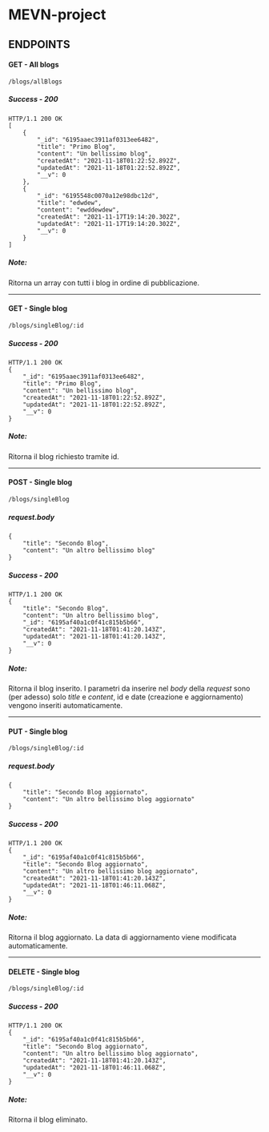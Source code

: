 # MEVN-project

## ENDPOINTS

#### GET - All blogs

```
/blogs/allBlogs
```

##### Success - 200

```
HTTP/1.1 200 OK
[
    {
        "_id": "6195aaec3911af0313ee6482",
        "title": "Primo Blog",
        "content": "Un bellissimo blog",
        "createdAt": "2021-11-18T01:22:52.892Z",
        "updatedAt": "2021-11-18T01:22:52.892Z",
        "__v": 0
    },
    {
        "_id": "6195548c0070a12e98dbc12d",
        "title": "edwdew",
        "content": "ewddewdew",
        "createdAt": "2021-11-17T19:14:20.302Z",
        "updatedAt": "2021-11-17T19:14:20.302Z",
        "__v": 0
    }
]
```

##### Note:

Ritorna un array con tutti i blog in ordine di pubblicazione.

---

#### GET - Single blog

```
/blogs/singleBlog/:id
```

##### Success - 200

```
HTTP/1.1 200 OK
{
    "_id": "6195aaec3911af0313ee6482",
    "title": "Primo Blog",
    "content": "Un bellissimo blog",
    "createdAt": "2021-11-18T01:22:52.892Z",
    "updatedAt": "2021-11-18T01:22:52.892Z",
    "__v": 0
}
```

##### Note:

Ritorna il blog richiesto tramite id.

---

#### POST - Single blog

```
/blogs/singleBlog
```

##### request.body

```
{
    "title": "Secondo Blog",
    "content": "Un altro bellissimo blog"
}
```

##### Success - 200

```
HTTP/1.1 200 OK
{
    "title": "Secondo Blog",
    "content": "Un altro bellissimo blog",
    "_id": "6195af40a1c0f41c815b5b66",
    "createdAt": "2021-11-18T01:41:20.143Z",
    "updatedAt": "2021-11-18T01:41:20.143Z",
    "__v": 0
}
```

##### Note:

Ritorna il blog inserito. I parametri da inserire nel *body* della *request* sono (per adesso) solo *title* e *content*, id e date (creazione e aggiornamento) vengono inseriti automaticamente.

---

#### PUT - Single blog

```
/blogs/singleBlog/:id
```

##### request.body

```
{
    "title": "Secondo Blog aggiornato",
    "content": "Un altro bellissimo blog aggiornato"
}
```

##### Success - 200

```
HTTP/1.1 200 OK
{
    "_id": "6195af40a1c0f41c815b5b66",
    "title": "Secondo Blog aggiornato",
    "content": "Un altro bellissimo blog aggiornato",
    "createdAt": "2021-11-18T01:41:20.143Z",
    "updatedAt": "2021-11-18T01:46:11.068Z",
    "__v": 0
}
```

##### Note:

Ritorna il blog aggiornato. La data di aggiornamento viene modificata automaticamente.


---

#### DELETE - Single blog

```
/blogs/singleBlog/:id
```

##### Success - 200

```
HTTP/1.1 200 OK
{
    "_id": "6195af40a1c0f41c815b5b66",
    "title": "Secondo Blog aggiornato",
    "content": "Un altro bellissimo blog aggiornato",
    "createdAt": "2021-11-18T01:41:20.143Z",
    "updatedAt": "2021-11-18T01:46:11.068Z",
    "__v": 0
}
```

##### Note:

Ritorna il blog eliminato.